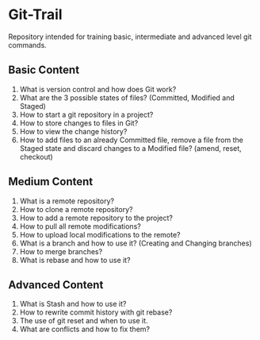 # Git-Trail
Repository intended for training basic, intermediate and advanced level git commands.

## Basic Content

1. What is version control and how does Git work?
2. What are the 3 possible states of files? (Committed, Modified and Staged)
3. How to start a git repository in a project?
4. How to store changes to files in Git?
5. How to view the change history?
6. How to add files to an already Committed file, remove a file from the Staged state and discard changes to a Modified file? (amend, reset, checkout)

## Medium Content 

1. What is a remote repository?
2. How to clone a remote repository?
3. How to add a remote repository to the project?
4. How to pull all remote modifications?
5. How to upload local modifications to the remote?
6. What is a branch and how to use it? (Creating and Changing branches)
7. How to merge branches?
8. What is rebase and how to use it?

## Advanced Content

1. What is Stash and how to use it?
2. How to rewrite commit history with git rebase?
3. The use of git reset and when to use it.
4. What are conflicts and how to fix them?
